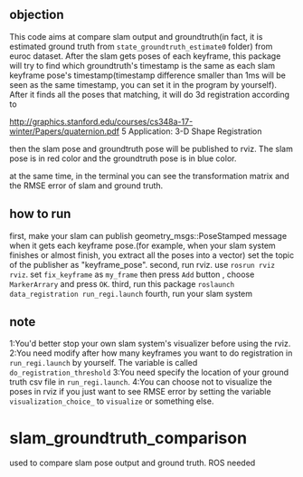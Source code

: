 ## objection
This code aims at compare slam output and groundtruth(in fact, it is estimated ground truth from `state_groundtruth_estimate0` folder) from euroc dataset.
After the slam gets poses of each keyframe, this package will try to find which groundtruth's timestamp is the same as each slam keyframe pose's timestamp(timestamp difference smaller than 1ms will be seen as the same timestamp, you can set it in the program by yourself). 
After it finds all the poses that matching, it will do 3d registration according to 

http://graphics.stanford.edu/courses/cs348a-17-winter/Papers/quaternion.pdf
5  Application: 3-D Shape Registration

then the slam pose and groundtruth pose will be published to rviz. The slam pose is in red color and the groundtruth pose is in blue color.

at the same time, in the terminal you can see the transformation matrix and the RMSE error of slam and ground truth.

## how to run
first, make your slam can publish geometry_msgs::PoseStamped message when it gets each keyframe pose.(for example, when your slam system finishes or almost finish, you extract all the poses into a vector) set the topic of the publisher as "keyframe_pose".
second, run rviz. use `rosrun rviz rviz`. set `fix_keyframe` as `my_frame` then press `Add` button , choose `MarkerArrary` and press `OK`.
third, run this package `roslaunch data_registration run_regi.launch`
fourth, run your slam system

## note
1:You'd better stop your own slam system's visualizer before using the rviz.
2:You need modify after how many keyframes you want to do registration in `run_regi.launch` by yourself. The variable is called `do_registration_threshold`
3:You need specify the location of your ground truth csv file in `run_regi.launch`.
4:You can choose not to visualize the poses in rviz if you just want to see RMSE error by setting the variable `visualization_choice_` to `visualize` or something else.

# slam_groundtruth_comparison
used to compare slam pose output and ground truth. ROS needed

